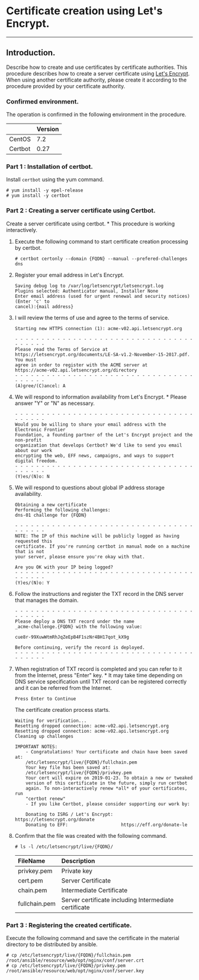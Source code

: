 # Certificate creation using Let's Encrypt.

-------------------------------------------------

## Introduction.

Describe how to create and use certificates by certificate authorities.
This procedure describes how to create a server certificate using [Let's Encrypt](https://letsencrypt.org/). When using another certificate authority, please create it according to the procedure provided by your certificate authority.

### Confirmed environment.

The operation is confirmed in the following environment in the procedure.

| | Version      |
|:--------|:-----|
| CentOS  | 7.2  |
| Certbot | 0.27 |

### Part 1 : Installation of certbot.

Install `certbot` using the yum command.

```console
# yum install -y epel-release
# yum install -y certbot
```

### Part 2 : Creating a server certificate using Certbot.

Create a server certificate using certbot.
\* This procedure is working interactively.

1. Execute the following command to start certificate creation processing by certbot.

    ```console
    # certbot certonly --domain {FQDN} --manual --prefered-challenges dns
    ```

1. Register your email address in Let's Encrypt.

    ```console
    Saving debug log to /var/log/letsencrypt/letsencrypt.log
    Plugins selected: Authenticator manual, Installer None
    Enter email address (used for urgent renewal and security notices) (Enter 'c' to
    cancel):{mail address}
    ```

1. I will review the terms of use and agree to the terms of service.

    ```console
    Starting new HTTPS connection (1): acme-v02.api.letsencrypt.org

    - - - - - - - - - - - - - - - - - - - - - - - - - - - - - - - - - - - - - - - -
    Please read the Terms of Service at
    https://letsencrypt.org/documents/LE-SA-v1.2-November-15-2017.pdf. You must
    agree in order to register with the ACME server at
    https://acme-v02.api.letsencrypt.org/directory
    - - - - - - - - - - - - - - - - - - - - - - - - - - - - - - - - - - - - - - - -
    (A)gree/(C)ancel: A
    ```

1. We will respond to information availability from Let's Encrypt.
    \* Please answer "Y" or "N" as necessary.

    ```console
    - - - - - - - - - - - - - - - - - - - - - - - - - - - - - - - - - - - - - - - -
    Would you be willing to share your email address with the Electronic Frontier
    Foundation, a founding partner of the Let's Encrypt project and the non-profit
    organization that develops Certbot? We'd like to send you email about our work
    encrypting the web, EFF news, campaigns, and ways to support digital freedom.
    - - - - - - - - - - - - - - - - - - - - - - - - - - - - - - - - - - - - - - - -
    (Y)es/(N)o: N
    ```

1. We will respond to questions about global IP address storage availability.

    ```console
    Obtaining a new certificate
    Performing the following challenges:
    dns-01 challenge for {FQDN}

    - - - - - - - - - - - - - - - - - - - - - - - - - - - - - - - - - - - - - - - -
    NOTE: The IP of this machine will be publicly logged as having requested this
    certificate. If you're running certbot in manual mode on a machine that is not
    your server, please ensure you're okay with that.

    Are you OK with your IP being logged?
    - - - - - - - - - - - - - - - - - - - - - - - - - - - - - - - - - - - - - - - -
    (Y)es/(N)o: Y
    ```

1. Follow the instructions and register the TXT record in the DNS server that manages the domain.

    ```console
    - - - - - - - - - - - - - - - - - - - - - - - - - - - - - - - - - - - - - - - -
    Please deploy a DNS TXT record under the name
    _acme-challenge.{FQDN} with the following value:

    cue8r-99XuwWtmRhJqZeEpB4F1szNr4BH17qot_kX9g

    Before continuing, verify the record is deployed.
    - - - - - - - - - - - - - - - - - - - - - - - - - - - - - - - - - - - - - - - -
    ```

1. When registration of TXT record is completed and you can refer to it from the Internet, press "Enter" key.
    \* It may take time depending on DNS service specification until TXT record can be registered correctly and it can be referred from the Internet.

    ```console
    Press Enter to Continue
    ```

    The certificate creation process starts.

    ```console
    Waiting for verification...
    Resetting dropped connection: acme-v02.api.letsencrypt.org
    Resetting dropped connection: acme-v02.api.letsencrypt.org
    Cleaning up challenges

    IMPORTANT NOTES:
        - Congratulations! Your certificate and chain have been saved at:
        /etc/letsencrypt/live/{FQDN}/fullchain.pem
        Your key file has been saved at:
        /etc/letsencrypt/live/{FQDN}/privkey.pem
        Your cert will expire on 2019-01-23. To obtain a new or tweaked
        version of this certificate in the future, simply run certbot
        again. To non-interactively renew *all* of your certificates, run
        "certbot renew"
        - If you like Certbot, please consider supporting our work by:

        Donating to ISRG / Let's Encrypt:   https://letsencrypt.org/donate
        Donating to EFF:                    https://eff.org/donate-le
    ```

1. Confirm that the file was created with the following command.

    ```console
    # ls -l /etc/letsencrypt/live/{FQDN}/
    ```

    | FileName       | Description              |
    |:---------------|:-------------------------|
    | privkey.pem    | Private key              |
    | cert.pem       | Server Certificate       |
    | chain.pem      | Intermediate Certificate |
    | fullchain.pem  | Server certificate including Intermediate certificate  |

### Part 3 : Registering the created certificate.

Execute the following command and save the certificate in the material directory to be distributed by ansible.

```console
# cp /etc/letsencrypt/live/{FQDN}/fullchain.pem /root/ansible/resource/web/opt/nginx/conf/server.crt
# cp /etc/letsencrypt/live/{FQDN}/privkey.pem /root/ansible/resource/web/opt/nginx/conf/server.key
```
